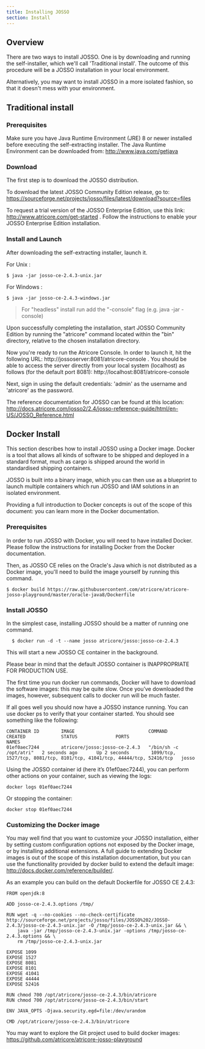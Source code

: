 ```yaml
---
title: Installing JOSSO
section: Install
---
```


## Overview

There are two ways to install JOSSO. One is by downloading and running the self-installer, which we'll call 'Traditional
install'. The outcome of this procedure will be a JOSSO installation in your local environment.

Alternatively, you may want to install JOSSO in a more isolated fashion, so that it doesn't mess with your environment.

## Traditional install

### Prerequisites

Make sure you have Java Runtime Environment (JRE) 8 or newer installed before executing the self-extracting installer.
The Java Runtime Environment can be downloaded from: http://www.java.com/getjava

### Download  

The first step is to download the JOSSO distribution.

To download the latest JOSSO Community Edition release, go to: https://sourceforge.net/projects/josso/files/latest/download?source=files

To request a trial version of the JOSSO Enterprise Edition, use this link: http://www.atricore.com/get-started .
Follow the instructions to enable your JOSSO Enterprise Edition installation.

### Install and Launch

After downloading the self-extracting installer, launch it.  

For Unix :

    $ java -jar josso-ce-2.4.3-unix.jar

For Windows :

    $ java -jar josso-ce-2.4.3-windows.jar
 
   > For "headless" install run add the "-console" flag (e.g. java -jar <josso-install-jar> -console)
   

Upon successfully completing the installation, start JOSSO Community Edition by running the "atricore" command located
within the "bin" directory, relative to the chosen installation directory.

Now you're ready to run the Atricore Console. In order to launch it, hit the following URL:
http://jossoserver:8081/atricore-console . You should be able to access the server directly from your local system
(localhost) as follows (for the default port 8081): http://localhost:8081/atricore-console

Next, sign in using the default credentials: 'admin' as the username and 'atricore' as the password.

The reference documentation for JOSSO can be found at this location:
http://docs.atricore.com/josso2/2.4/josso-reference-guide/html/en-US/JOSSO_Reference.html

## Docker Install

This section describes how to install JOSSO using a Docker image. Docker is a tool that allows all kinds of software
to be shipped and deployed in a standard format, much as cargo is shipped around the world in standardised shipping containers.

JOSSO is built into a binary image, which you can then use as a blueprint to launch multiple containers which run JOSSO
and IAM solutions in an isolated environment.

Providing a full introduction to Docker concepts is out of the scope of this document: you can learn more in the
Docker documentation.
 
### Prerequisites

In order to run JOSSO with Docker, you will need to have installed Docker. Please follow the instructions for
installing Docker from the Docker documentation.

Then, as JOSSO CE relies on the Oracle's Java which is not distributed as a Docker image, you'll need to build the image
yourself by running this command.

    $ docker build https://raw.githubusercontent.com/atricore/atricore-josso-playground/master/oracle-java8/Dockerfile

### Install JOSSO

In the simplest case, installing JOSSO should be a matter of running one command.

      $ docker run -d -t --name josso atricore/josso:josso-ce-2.4.3
      
This will start a new JOSSO CE container in the background.

Please bear in mind that the default JOSSO container is INAPPROPRIATE FOR PRODUCTION USE.

The first time you run docker run commands, Docker will have to download the software images: this may be quite slow.
Once you’ve downloaded the images, however, subsequent calls to docker run will be much faster.

If all goes well you should now have a JOSSO instance running. You can use docker ps to verify that your container
started. You should see something like the following:

    CONTAINER ID        IMAGE                           COMMAND                  CREATED             STATUS              PORTS                                                                     NAMES
    01ef0aec7244        atricore/josso:josso-ce-2.4.3   "/bin/sh -c /opt/atri"   2 seconds ago       Up 2 seconds        1099/tcp, 1527/tcp, 8081/tcp, 8101/tcp, 41041/tcp, 44444/tcp, 52416/tcp   josso

Using the JOSSO container id (here it’s 01ef0aec7244), you can perform other actions on your container, such as viewing
the logs:  
  
    docker logs 01ef0aec7244  
    
Or stopping the container:

    docker stop 01ef0aec7244 

### Customizing the Docker image

You may well find that you want to customize your JOSSO installation, either by setting custom configuration options not
exposed by the Docker image, or by installing additional extensions. A full guide to extending Docker images is
out of the scope of this installation documentation, but you can use the functionality provided by docker build to extend
the default image: http://docs.docker.com/reference/builder/. 

As an example you can build on the default Dockerfile for JOSSO CE 2.4.3:

    FROM openjdk:8
    
    ADD josso-ce-2.4.3.options /tmp/
    
    RUN wget -q --no-cookies --no-check-certificate http://sourceforge.net/projects/josso/files/JOSSO%202/JOSSO-2.4.3/josso-ce-2.4.3-unix.jar -O /tmp/josso-ce-2.4.3-unix.jar && \
        java -jar /tmp/josso-ce-2.4.3-unix.jar -options /tmp/josso-ce-2.4.3.options && \
        rm /tmp/josso-ce-2.4.3-unix.jar 
    
    EXPOSE 1099
    EXPOSE 1527
    EXPOSE 8081
    EXPOSE 8101
    EXPOSE 41041
    EXPOSE 44444
    EXPOSE 52416
    
    RUN chmod 700 /opt/atricore/josso-ce-2.4.3/bin/atricore
    RUN chmod 700 /opt/atricore/josso-ce-2.4.3/bin/start
    
    ENV JAVA_OPTS -Djava.security.egd=file:/dev/urandom
    
    CMD /opt/atricore/josso-ce-2.4.3/bin/atricore
    
You may want to explore the Git project used to build docker images: https://github.com/atricore/atricore-josso-playground
